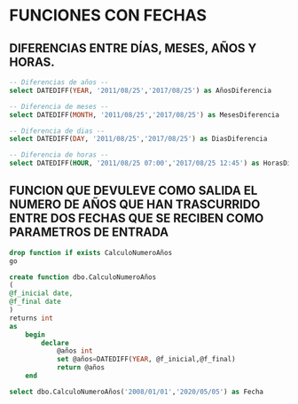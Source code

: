 # FUNCIONES CON FECHAS

## DIFERENCIAS ENTRE DÍAS, MESES, AÑOS Y HORAS.

```sql
-- Diferencias de años --
select DATEDIFF(YEAR, '2011/08/25','2017/08/25') as AñosDiferencia

-- Diferencia de meses --
select DATEDIFF(MONTH, '2011/08/25','2017/08/25') as MesesDiferencia

-- Diferencia de dias --
select DATEDIFF(DAY, '2011/08/25','2017/08/25') as DiasDiferencia

-- Diferencia de horas --
select DATEDIFF(HOUR, '2011/08/25 07:00','2017/08/25 12:45') as HorasDiferencia
```

## FUNCION QUE DEVULEVE COMO SALIDA EL NUMERO DE AÑOS QUE HAN TRASCURRIDO ENTRE DOS FECHAS QUE SE RECIBEN COMO PARAMETROS DE ENTRADA

```sql
drop function if exists CalculoNumeroAños
go

create function dbo.CalculoNumeroAños
(
@f_inicial date,
@f_final date
)
returns int
as
	begin
		declare
			@años int
			set @años=DATEDIFF(YEAR, @f_inicial,@f_final)
			return @años
	end

select dbo.CalculoNumeroAños('2008/01/01','2020/05/05') as Fecha
```
